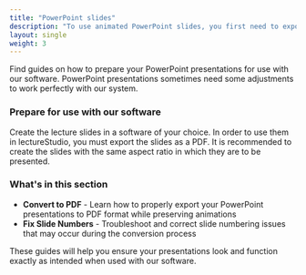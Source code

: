 ```yaml
---
title: "PowerPoint slides"
description: "To use animated PowerPoint slides, you first need to export them as a PDF. This is how it works:"
layout: single
weight: 3
---
```


Find guides on how to prepare your PowerPoint presentations for use with our software. PowerPoint presentations sometimes need some adjustments to work perfectly with our system.

### Prepare for use with our software

Create the lecture slides in a software of your choice. In order to use them in lectureStudio, you must export the slides as a PDF. It is recommended to create the slides with the same aspect ratio in which they are to be presented.

### What's in this section

- **Convert to PDF** - Learn how to properly export your PowerPoint presentations to PDF format while preserving animations
- **Fix Slide Numbers** - Troubleshoot and correct slide numbering issues that may occur during the conversion process

These guides will help you ensure your presentations look and function exactly as intended when used with our software.
